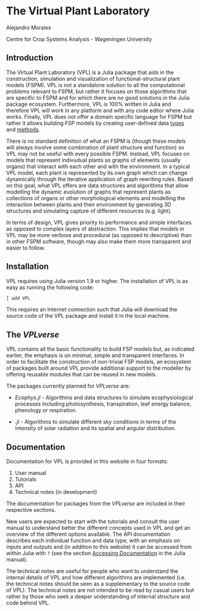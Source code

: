 # The Virtual Plant Laboratory

Alejandro Morales

Centre for Crop Systems Analysis - Wageningen University


## Introduction

The Virtual Plant Laboratory (VPL) is a Julia package that aids in the construction,
simulation and visualization of functional-structural plant models (FSPM). VPL
is not a standalone solution to all the computational problems relevant to FSPM,
but rather it focuses on those algorithms that are specific to
FSPM and for which there are no good solutions in the Julia package ecosystem.
Furthermore, VPL is 100% written in Julia and therefore VPL will work in any
platform and with any code editor where Julia works. Finally, VPL does not offer
a domain specific language for FSPM but rather it allows building FSP models by
creating user-defined data [types](https://docs.julialang.org/en/v1/manual/types/)
and [methods](https://docs.julialang.org/en/v1/manual/methods/).

There is no standard definition of what an FSPM is (though these models will
always involve some combination of plant structure and function) so VPL may
not be useful with every possible FSPM. Instead, VPL focuses on
models that represent indivudual plants as graphs of elements (usually organs)
that interact with each other and with the environment. In a typical VPL model,
each plant is represented by its own graph which can change dynamically through
the iterative application of graph rewriting rules. Based on this goal, what VPL
offers are data structures and algorithms that allow modelling the dynamic evolution
of graphs that represent plants as collections of organs or other morphological elements and
modelling the interaction between plants and their environment by generating 3D structures
and simulating capture of different resources (e.g. light).

In terms of design, VPL gives priority to performance and simple interfaces as
opposed to complex layers of abstraction. This implies that models in VPL may
be more verbose and procedural (as opposed to descriptive) than in other FSPM
software, though may also make them more transparent and easier to follow.

## Installation

VPL requires using Julia version 1.9 or higher. The installation of VPL is as
easy as running the following code:

```julia
] add VPL
```

This requires an Internet connection such that Julia will download the source code of the VPL package
and install it in the local machine.

## The *VPLverse*

VPL contains all the basic functionality to build FSP models but, as
indicated earlier, the emphasis is on minimal, simple and transparent interfaces.
In order to facilitate the construction of non-trivial FSP models, an ecosystem of
packages built around VPL provide additional support to the modeller by offering
reusable modules that can be reused in new models.

The packages currently planned for *VPLverse* are:

* *Ecophys.jl* - Algorithms and data structures to simulate ecophysiological processes
including photosynthesis, transpiration, leaf energy balance, phenology or respiration.

* *.jl* - Algorithms to simulate different sky conditions in terms of the intensity of
solar radiation and its spatial and angular distribution.

## Documentation

Documentation for VPL is provided in this website in four formats:

1. User manual
2. Tutorials
3. API
4. Technical notes (in development)

The documentation for packages from the *VPLverse* are included in their respective sections.

New users are expected to start with the tutorials and consult the user manual
to understand better the different concepts used in VPL and get an overview of
the different options available. The API documentation describes each individual
function and data type, with an emphasis on inputs and outputs and (in addition
to this website) it can be accessed from within Julia with `?` (see the section
[Accessing Documentation](https://docs.julialang.org/en/v1/manual/documentation/#Accessing-Documentation-1)
in the Julia manual).

The technical notes are useful for people who want to understand the internal details of VPL
and how different algorithms are implemented (i.e. the technical notes should be seen as a
supplementary to the source code of VPL). The technical notes are not intended to be read
by casual users but rather by those who seek a deeper understanding of internal structure
and code behind VPL.
